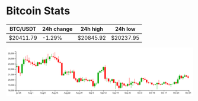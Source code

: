 # Bitcoin Stats

BTC/USDT|24h change|24h high|24h low|
|---|---|---|---|
|$20411.79|-1.29%|$20845.92|$20237.95|

<img src="./chart.svg">
